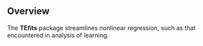 <!-- README.md is generated from README.Rmd. Please edit that file -->
Overview
--------

The **TEfits** package streamlines nonlinear regression, such as that encountered in analysis of learning.
